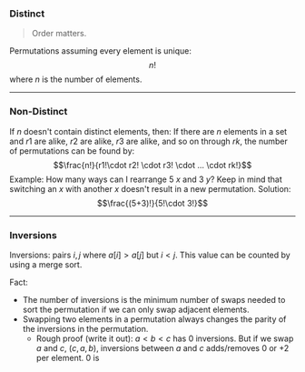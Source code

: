 ### Distinct
> Order matters.

Permutations assuming every element is unique:
$$n!$$
where $n$ is the number of elements.

---
### Non-Distinct
If $n$ doesn't contain distinct elements, then:
If there are $n$ elements in a set and $r1$​​ are alike, $r2$ are alike, $r3$​​ are alike, and so on through $rk$​​, the number of permutations can be found by:
$$\frac{n!}{r1!\cdot r2! \cdot r3! \cdot ... \cdot rk!}$$
Example: How many ways can I rearrange 5 $x$ and 3 $y$? Keep in mind that switching an $x$ with another $x$ doesn't result in a new permutation.
Solution:
$$\frac{(5+3)!}{5!\cdot 3!}$$

---
### Inversions
Inversions: pairs $i, j$ where $a[i] > a[j]$ but $i < j$.
This value can be counted by using a merge sort.

Fact:
* The number of inversions is the minimum number of swaps needed to sort the permutation if we can only swap adjacent elements.
* Swapping two elements in a permutation always changes the parity of the inversions in the permutation.
	* Rough proof (write it out): $a < b < c$ has 0 inversions. But if we swap $a$ and $c$, ($c,a,b$), inversions between $a$ and $c$ adds/removes 0 or +2 per element. 0 is 
